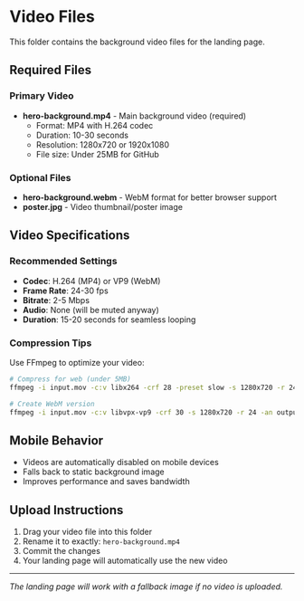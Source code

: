 # Video Files

This folder contains the background video files for the landing page.

## Required Files

### Primary Video
- **hero-background.mp4** - Main background video (required)
  - Format: MP4 with H.264 codec
  - Duration: 10-30 seconds
  - Resolution: 1280x720 or 1920x1080
  - File size: Under 25MB for GitHub

### Optional Files
- **hero-background.webm** - WebM format for better browser support
- **poster.jpg** - Video thumbnail/poster image

## Video Specifications

### Recommended Settings
- **Codec**: H.264 (MP4) or VP9 (WebM)
- **Frame Rate**: 24-30 fps
- **Bitrate**: 2-5 Mbps
- **Audio**: None (will be muted anyway)
- **Duration**: 15-20 seconds for seamless looping

### Compression Tips
Use FFmpeg to optimize your video:

```bash
# Compress for web (under 5MB)
ffmpeg -i input.mov -c:v libx264 -crf 28 -preset slow -s 1280x720 -r 24 -an output.mp4

# Create WebM version
ffmpeg -i input.mov -c:v libvpx-vp9 -crf 30 -s 1280x720 -r 24 -an output.webm
```

## Mobile Behavior
- Videos are automatically disabled on mobile devices
- Falls back to static background image
- Improves performance and saves bandwidth

## Upload Instructions
1. Drag your video file into this folder
2. Rename it to exactly: `hero-background.mp4`
3. Commit the changes
4. Your landing page will automatically use the new video

---

*The landing page will work with a fallback image if no video is uploaded.*
